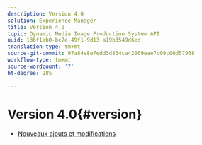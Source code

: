 ```yaml
---
description: Version 4.0
solution: Experience Manager
title: Version 4.0
topic: Dynamic Media Image Production System API
uuid: 136f1ab0-bc7e-49f1-9d13-a19b3549d6ed
translation-type: tm+mt
source-git-commit: 97a84e8e7edd3d834ca42069eae7c09c00d57938
workflow-type: tm+mt
source-wordcount: '7'
ht-degree: 28%

---
```



# Version 4.0{#version}

* [Nouveaux ajouts et modifications](r-4-0-new.md)
